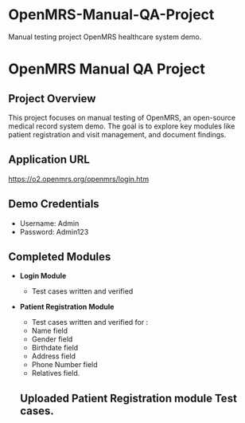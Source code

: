 # OpenMRS-Manual-QA-Project
Manual testing project OpenMRS healthcare system demo.
# OpenMRS Manual QA Project

## Project Overview
This project focuses on manual testing of OpenMRS, an open-source medical record system demo. The goal is to explore key modules like patient registration and visit management, and document findings.

## Application URL
https://o2.openmrs.org/openmrs/login.htm 

## Demo Credentials
- Username: Admin
- Password: Admin123

## Completed Modules
- **Login Module**
  - Test cases written and verified
- **Patient Registration Module**
  -  Test cases written and verified for :
  - Name field
  - Gender field
  - Birthdate field
  - Address field
  - Phone Number field
  - Relatives field.
 
  ## Uploaded Patient Registration module Test cases.

